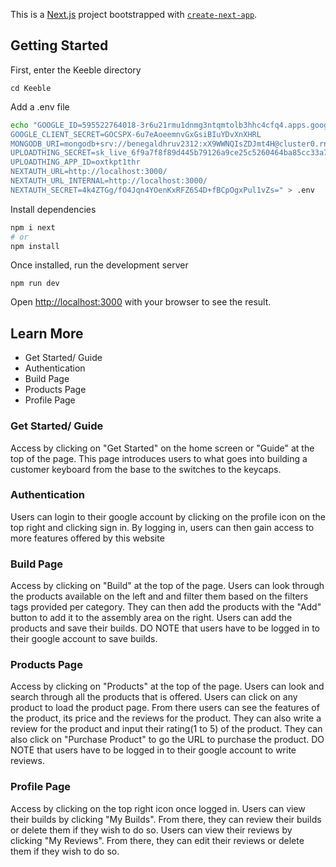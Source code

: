 This is a [Next.js](https://nextjs.org/) project bootstrapped with [`create-next-app`](https://github.com/vercel/next.js/tree/canary/packages/create-next-app).

## Getting Started

First, enter the Keeble directory 

```cd Keeble```

Add a .env file

```bash
echo "GOOGLE_ID=595522764018-3r6u21rmu1dnmg3ntqmtolb3hhc4cfq4.apps.googleusercontent.com
GOOGLE_CLIENT_SECRET=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
MONGODB_URI=mongodb+srv://benegaldhruv2312:xX9WWNQIsZDJmt4H@cluster0.rnktlbi.mongodb.net/?retryWrites=true&w=majority
UPLOADTHING_SECRET=sk_live_6f9a7f8f89d445b79126a9ce25c5260464ba85cc33a7033cf232926b7d1d8488
UPLOADTHING_APP_ID=oxtkpt1thr
NEXTAUTH_URL=http://localhost:3000/
NEXTAUTH_URL_INTERNAL=http://localhost:3000/
NEXTAUTH_SECRET=4k4ZTGg/fO4Jqn4YOenKxRFZ6S4D+fBCpOgxPul1vZs=" > .env
```

Install dependencies

```bash
npm i next
# or
npm install
```

Once installed, run the development server

```npm run dev```

Open [http://localhost:3000](http://localhost:3000) with your browser to see the result.

## Learn More

- Get Started/ Guide
- Authentication
- Build Page
- Products Page
- Profile Page


### Get Started/ Guide
Access by clicking on "Get Started" on the home screen or "Guide" at the top of the page.
This page introduces users to what goes into building a customer keyboard from the base to the switches to the keycaps.


### Authentication
Users can login to their google account by clicking on the profile icon on the top right and clicking sign in.
By logging in, users can then gain access to more features offered by this website


### Build Page
Access by clicking on "Build" at the top of the page.
Users can look through the products available on the left and and filter them based on the filters tags provided per category. 
They can then add the products with the "Add" button to add it to the assembly area on the right. 
Users can add the products and save their builds.
DO NOTE that users have to be logged in to their google account to save builds.


### Products Page
Access by clicking on "Products" at the top of the page.
Users can look and search through all the products that is offered. Users can click on any product to load the product page.
From there users can see the features of the product, its price and the reviews for the product.
They can also write a review for the product and input their rating(1 to 5) of the product.
They can also click on "Purchase Product" to go the URL to purchase the product.
DO NOTE that users have to be logged in to their google account to write reviews.


### Profile Page
Access by clicking on the top right icon once logged in.
Users can view their builds by clicking "My Builds". From there, they can review their builds or delete them if they wish to do so.
Users can view their reviews by clicking "My Reviews". From there, they can edit their reviews or delete them if they wish to do so.


